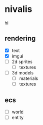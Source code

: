 # nivalis
hi

## rendering
- [x] text
- [x] imgui
- [ ] 2d sprites
  - [ ] textures
- [ ] 3d models
  - [ ] materials
  - [ ] textures

## ecs
- [ ] world
- [ ] entity
